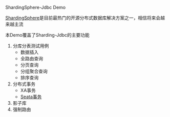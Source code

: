ShardingSphere-Jdbc Demo

[ShardingSphere](https://shardingsphere.apache.org)是目前最热门的开源分布式数据库解决方案之一，相信将来会越来越主流

本Demo覆盖了Sharding-Jdbc的主要功能

1. 分库分表测试用例
   - 数据插入
   - 全路由查询
   - 分页查询
   - 分组聚合查询
   - 排序查询
2. 分布式事务
   - XA事务
   - [Seata事务](https://shardingsphere.apache.org/document/current/cn/user-manual/shardingsphere-jdbc/usage/transaction/seata/)
3. 影子库
4. 强制路由
